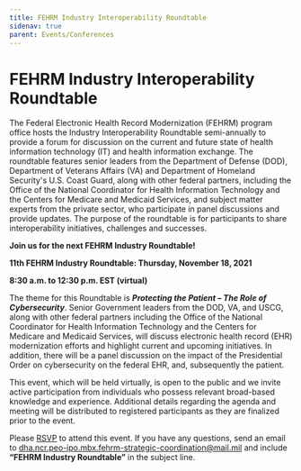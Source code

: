 ```yaml
---
title: FEHRM Industry Interoperability Roundtable
sidenav: true
parent: Events/Conferences
---
```

# FEHRM Industry Interoperability Roundtable

The Federal Electronic Health Record Modernization (FEHRM) program office hosts the Industry Interoperability Roundtable semi-annually to provide a forum for discussion on the current and future state of health information technology (IT) and health information exchange. The roundtable features senior leaders from the Department of Defense (DOD), Department of Veterans Affairs (VA) and Department of Homeland Security's U.S. Coast Guard, along with other federal partners, including the Office of the National Coordinator for Health Information Technology and the Centers for Medicare and Medicaid Services, and subject matter experts from the private sector, who participate in panel discussions and provide updates. The purpose of the roundtable is for participants to share interoperability initiatives, challenges and successes.

**Join us for the next FEHRM Industry Roundtable!**

**11th FEHRM Industry Roundtable: Thursday, November 18, 2021**

**8:30 a.m. to 12:30 p.m. EST (virtual)**

The theme for this Roundtable is ***Protecting the Patient – The Role of Cybersecurity***.  Senior Government leaders from the DOD, VA, and USCG, along with other federal partners including the Office of the National Coordinator for Health Information Technology and the Centers for Medicare and Medicaid Services, will discuss electronic health record (EHR) modernization efforts and highlight current and upcoming initiatives. In addition, there will be a panel discussion on the impact of the Presidential Order on cybersecurity on the federal EHR, and, subsequently the patient. 

This event, which will be held virtually, is open to the public and we invite active participation from individuals who possess relevant broad-based knowledge and experience.  Additional details regarding the agenda and meeting will be distributed to registered participants as they are finalized prior to the event.

Please [RSVP](https://einvitations.afit.edu/inv/index.cfm?i=616459&k=0460440D7E5E) to attend this event. If you have any questions, send an email to dha.ncr.peo-ipo.mbx.fehrm-strategic-coordination@mail.mil and include **“FEHRM Industry Roundtable”** in the subject line.